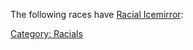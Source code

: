 The following races have [Racial
Icemirror](Racial_Icemirror "wikilink"):

[Category: Racials](Category:_Racials "wikilink")
